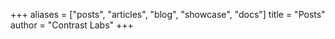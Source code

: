 +++
aliases = ["posts", "articles", "blog", "showcase", "docs"]
title = "Posts"
author = "Contrast Labs"
+++
